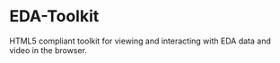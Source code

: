EDA-Toolkit
==

HTML5 compliant toolkit for viewing and interacting with EDA data and video in the browser. 

